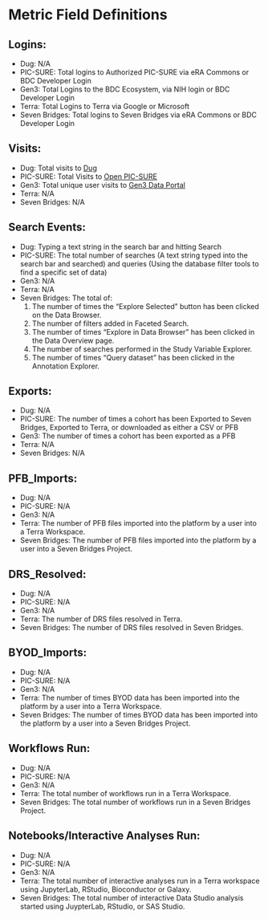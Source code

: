 # Metric Field Definitions

## Logins:
* Dug: N/A
* PIC-SURE: Total logins to Authorized PIC-SURE via eRA Commons or BDC Developer Login
* Gen3: Total Logins to the BDC Ecosystem, via NIH login or BDC Developer Login
* Terra: Total Logins to Terra via Google or Microsoft
* Seven Bridges: Total logins to Seven Bridges via eRA Commons or BDC Developer Login

## Visits:
* Dug: Total visits to [Dug](https://search.biodatacatalyst.renci.org/)
* PIC-SURE: Total Visits to [Open PIC-SURE](https://openpicsure.biodatacatalyst.nhlbi.nih.gov/picsureui/)
* Gen3: Total unique user visits to [Gen3 Data Portal](https://gen3.biodatacatalyst.nhlbi.nih.gov/)
* Terra: N/A
* Seven Bridges: N/A

## Search Events:
* Dug: Typing a text string in the search bar and hitting Search
* PIC-SURE: The total number of searches (A text string typed into the search bar and searched) and queries (Using the database filter tools to find a specific set of data)
* Gen3: N/A
* Terra: N/A
* Seven Bridges: The total of:
  1) The number of times the “Explore Selected” button has been clicked on the Data Browser.
  2) The number of filters added in Faceted Search.
  3) The number of times “Explore in Data Browser” has been clicked in the Data Overview page.
  4) The number of searches performed in the Study Variable Explorer.
  5) The number of times “Query dataset” has been clicked in the Annotation Explorer.

## Exports: 
* Dug: N/A
* PIC-SURE: The number of times a cohort has been Exported to Seven Bridges, Exported to Terra, or downloaded as either a CSV or PFB
* Gen3: The number of times a cohort has been exported as a PFB
* Terra: N/A
* Seven Bridges: N/A

## PFB_Imports: 
* Dug: N/A
* PIC-SURE: N/A
* Gen3: N/A
* Terra: The number of PFB files imported into the platform by a user into a Terra Workspace.
* Seven Bridges: The number of PFB files imported into the platform by a user into a Seven Bridges Project.

## DRS_Resolved: 
* Dug: N/A
* PIC-SURE: N/A
* Gen3: N/A
* Terra: The number of DRS files resolved in Terra.
* Seven Bridges: The number of DRS files resolved in Seven Bridges.

## BYOD_Imports: 
* Dug: N/A
* PIC-SURE: N/A
* Gen3: N/A
* Terra: The number of times BYOD data has been imported into the platform by a user into a Terra Workspace.
* Seven Bridges: The number of times BYOD data has been imported into the platform by a user into a Seven Bridges Project.

## Workflows Run:
* Dug: N/A
* PIC-SURE: N/A
* Gen3: N/A
* Terra: The total number of workflows run in a Terra Workspace.
* Seven Bridges: The total number of workflows run in a Seven Bridges Project.

## Notebooks/Interactive Analyses Run:
* Dug: N/A
* PIC-SURE: N/A
* Gen3: N/A
* Terra: The total number of interactive analyses run in a Terra workspace using JupyterLab, RStudio, Bioconductor or Galaxy.
* Seven Bridges: The total number of interactive Data Studio analysis started using JuypterLab, RStudio, or SAS Studio.
